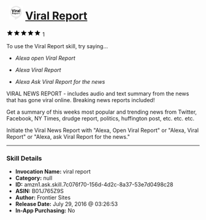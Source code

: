 # &nbsp;<img src="skill_icon" alt="Viral Report icon" width="36"> [Viral Report](http://alexa.amazon.com/#skills/amzn1.ask.skill.7c076f70-156d-4d2c-8a37-53e7d0498c28)
![5 stars](../../images/ic_star_black_18dp_1x.png)![5 stars](../../images/ic_star_black_18dp_1x.png)![5 stars](../../images/ic_star_black_18dp_1x.png)![5 stars](../../images/ic_star_black_18dp_1x.png)![5 stars](../../images/ic_star_black_18dp_1x.png) 1

To use the Viral Report skill, try saying...

* *Alexa open Viral Report*

* *Alexa Viral Report*

* *Alexa Ask Viral Report for the news*

VIRAL NEWS REPORT - includes audio and text summary from the news that has gone viral online.  Breaking news reports included!

Get a summary of this weeks most popular and trending news from Twitter, Facebook, NY Times, drudge report, politics, huffington post, etc. etc. etc. 

Initiate the Viral News Report with "Alexa, Open Viral Report" or "Alexa, Viral Report" or "Alexa, ask Viral Report for the news."

***

### Skill Details

* **Invocation Name:** viral report
* **Category:** null
* **ID:** amzn1.ask.skill.7c076f70-156d-4d2c-8a37-53e7d0498c28
* **ASIN:** B01J765Z9S
* **Author:** Frontier Sites
* **Release Date:** July 29, 2016 @ 03:26:53
* **In-App Purchasing:** No
